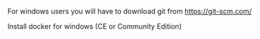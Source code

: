 
For windows users you will have to download git from https://git-scm.com/

Install docker for windows (CE or Community Edition) 
